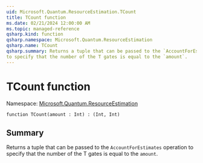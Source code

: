 ```yaml
---
uid: Microsoft.Quantum.ResourceEstimation.TCount
title: TCount function
ms.date: 02/21/2024 12:00:00 AM
ms.topic: managed-reference
qsharp.kind: function
qsharp.namespace: Microsoft.Quantum.ResourceEstimation
qsharp.name: TCount
qsharp.summary: Returns a tuple that can be passed to the `AccountForEstimates` operation
to specify that the number of the T gates is equal to the `amount`.
---
```


# TCount function

Namespace: [Microsoft.Quantum.ResourceEstimation](xref:Microsoft.Quantum.ResourceEstimation)

```qsharp
function TCount(amount : Int) : (Int, Int)
```

## Summary
Returns a tuple that can be passed to the `AccountForEstimates` operation
to specify that the number of the T gates is equal to the `amount`.
